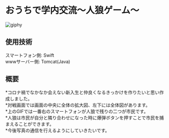 おうちで学内交流〜人狼ゲーム〜
========================

![giphy](https://user-images.githubusercontent.com/75403424/144698706-69af9517-383b-49f9-bd0f-8de241e03225.gif)

使用技術  
------
スマートフォン側: Swift  
wwwサーバー側: Tomcat(Java)  

概要  
---
*コロナ禍でなかなか会えない新入生と仲良くなるきっかけを作りたいと思い作成しました。  
*対戦画面では画面の中央に全体の拡大図、左下には全体図があります。  
*上のGIFでは一番右のスマートフォンが人狼で残りの二つが市民です。  
*人狼は市民が自分と隣り合わせになった時に爆弾ボタンを押すことで市民を捕まえることができます。  
*今後写真の通信を行えるようにしていきたいです。
